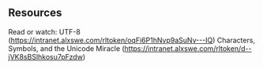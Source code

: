 ## Resources
Read or watch:
UTF-8 (https://intranet.alxswe.com/rltoken/oqFi6P1hNvp9aSuNv---IQ)
Characters, Symbols, and the Unicode Miracle (https://intranet.alxswe.com/rltoken/d--jVK8sBSlhkosu7pFzdw)